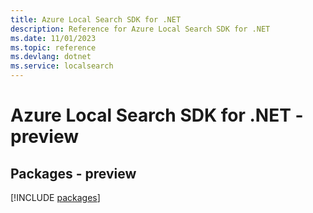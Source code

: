 ```yaml
---
title: Azure Local Search SDK for .NET
description: Reference for Azure Local Search SDK for .NET
ms.date: 11/01/2023
ms.topic: reference
ms.devlang: dotnet
ms.service: localsearch
---
```

# Azure Local Search SDK for .NET - preview
## Packages - preview
[!INCLUDE [packages](local-search-index.md)]